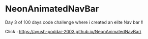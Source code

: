 # NeonAnimatedNavBar
Day 3 of 100 days code challenge where i created an elite Nav bar !!

Click : https://ayush-poddar-2003.github.io/NeonAnimatedNavBar/
